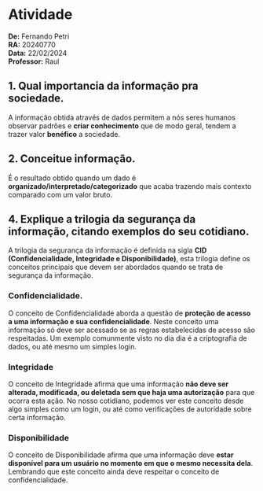 # Atividade

**De:** Fernando Petri <br>
**RA:** 20240770 <br>
**Data:** 22/02/2024 <br>
**Professor:** Raul <br>

## 1. Qual importancia da informação pra sociedade.

A informação obtida através de dados permitem a nós seres humanos observar padrões e **criar conhecimento** que de modo geral, tendem a trazer valor **benéfico** a sociedade.

## 2. Conceitue informação.

É o resultado obtido quando um dado é **organizado/interpretado/categorizado** que acaba trazendo mais contexto comparado com um valor bruto.

## 4. Explique a trilogia da segurança da informação, citando exemplos do seu cotidiano.

A trilogia da segurança da informação é definida na sigla **CID (Confidencialidade, Integridade e Disponibilidade)**, esta trilogia define os conceitos principais que devem ser abordados quando se trata de segurança da informação.

### Confidencialidade.

O conceito de Confidencialidade aborda a questão de **proteção de acesso a uma informação e sua confidencialidade**. Neste conceito uma informação só deve ser acessado se as regras estabelecidas de acesso são respeitadas. Um exemplo comunmente visto no dia dia é a criptografia de dados, ou até mesmo um simples login. 

### Integridade

O conceito de Integridade afirma que uma informação **não deve ser alterada, modificada, ou deletada sem que haja uma autorização** para que ocorra esta ação. No nosso cotidiano, podemos ver este conceito desde algo simples como um login, ou até como verificações de autoridade sobre certa informação.

### Disponibilidade

O conceito de Disponibilidade afirma que uma informação deve **estar disponível para um usuário no momento em que o mesmo necessita dela**. Lembrando que este conceito ainda deve respeitar o conceito de confidencialidade.